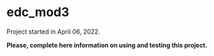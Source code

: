 # edc_mod3

Project started in April 06, 2022.

**Please, complete here information on using and testing this project.**